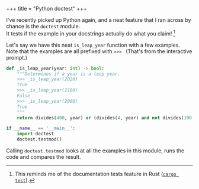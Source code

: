 +++
title = "Python doctest"
+++

I've recently picked up Python again, and a neat feature that I ran across by chance is
the `doctest` module. \
It tests if the example in your docstrings actually do what you claim! [^1]

Let's say we have this neat `is_leap_year` function with a few examples. \
Note that the examples are all prefixed with `>>> ` (That's from the interactive prompt.)

```python
def _is_leap_year(year: int) -> bool:
    """Determines if a year is a leap year.
    >>> _is_leap_year(2020)
    True
    >>> _is_leap_year(2100)
    False
    >>> _is_leap_year(2000)
    True
    """
    return divides(400, year) or (divides(4, year) and not divides(100, year))

if __name__ == '__main__':
    import doctest
    doctest.testmod()
```

Calling `doctest.testmod` looks at all the examples in this module, runs the code and compares the result.


[^1]: This reminds me of the documentation tests feature in Rust ([`cargo test`](https://doc.rust-lang.org/cargo/commands/cargo-test.html)).
